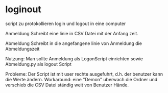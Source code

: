 # loginout
script zu protokollieren login und logout in eine computer

Anmeldung
Schreibt eine linie in CSV Datei mit der Anfang zeit.

Abmeldung
Schreibt in die angefangene linie von Anmeldung die Abmeldungszeit

Nutzung:
Man sollte Anmeldung als LogonScript einrichten sowie Abmeldung.py als logout Script

Probleme:
Der Script ist mit user rechte ausgefuhrt, d.h. der benutzer kann die Werte ändern.
Workaround: eine "Demon" uberwach die Ordner und verschieb die CSV Datei ständig weit von Benutzer Hände.
